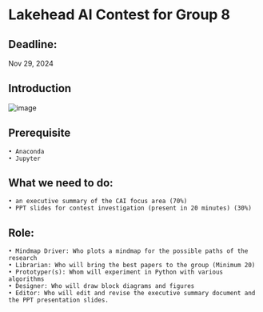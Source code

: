 # Lakehead AI Contest for Group 8

## Deadline:
Nov 29, 2024

## Introduction

![image](https://github.com/user-attachments/assets/ecd38b6b-46f1-40b3-8bc0-e0959cc137a3)


## Prerequisite
	• Anaconda
	• Jupyter

## What we need to do:
	• an executive summary of the CAI focus area (70%)
	• PPT slides for contest investigation (present in 20 minutes) (30%)
	

## Role:
	• Mindmap Driver: Who plots a mindmap for the possible paths of the research
	• Librarian: Who will bring the best papers to the group (Minimum 20)
	• Prototyper(s): Whom will experiment in Python with various algorithms
	• Designer: Who will draw block diagrams and figures
	• Editor: Who will edit and revise the executive summary document and the PPT presentation slides.
